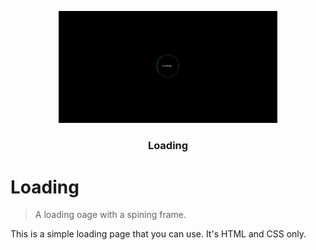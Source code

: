<p align="center">
  <img src="./img/preview.png" alt="Logo" width="350">
  <h3 align="center">Loading</h3>
</p>

# Loading

>A loading oage with a spining frame.

This is a simple loading page that you can use. It's HTML and CSS only.

